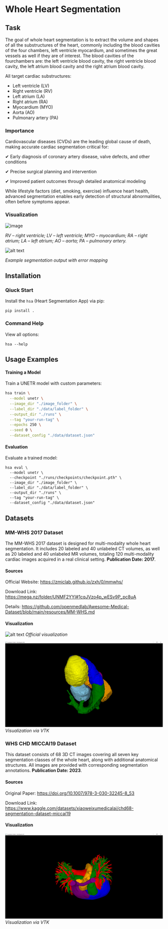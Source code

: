 # Whole Heart Segmentation

## Task

The goal of whole heart segmentation is to extract the volume and shapes of all the substructures of the heart, commonly including the blood cavities of the four chambers, left ventricle myocardium, and sometimes the great vessels as well if they are of interest. The blood cavities of the fourchambers are: the left ventricle blood cavity, the right ventricle blood cavity, the left atrium blood cavity and the right atrium blood cavity.

All target cardiac substructures:
- Left ventricle (LV)
- Right ventricle (RV)
- Left atrium (LA)
- Right atrium (RA)
- Myocardium (MYO)
- Aorta (AO)
- Pulmonary artery (PA)


### Importance

Cardiovascular diseases (CVDs) are the leading global cause of death, making accurate cardiac segmentation critical for:

✔ Early diagnosis of coronary artery disease, valve defects, and other conditions

✔ Precise surgical planning and intervention

✔ Improved patient outcomes through detailed anatomical modeling

While lifestyle factors (diet, smoking, exercise) influence heart health, advanced segmentation enables early detection of structural abnormalities, often before symptoms appear.

### Visualization

![image](https://github.com/user-attachments/assets/af676731-01e4-4d75-9b56-5d1dae056d7e)

*RV – right ventricle; LV – left ventricle; MYO – myocardium; RA – right atrium; LA – left atrium; AO – aorta; PA – pulmonary artery.*

![alt text](https://zmiclab.github.io/zxh/0/mmwhs/res/WholeHeartSegment_ErrorMap_WhiteBg.gif)

*Example segmentation output with error mapping*

## Installation

### Qiuck Start

Install the `hsa` (Heart Segmentation App) via pip:

```
pip install .
```

### Command Help

View all options:

```
hsa --help
```

## Usage Examples

#### Training a Model

Train a UNETR model with custom parameters:

```bash
hsa train \
  --model unetr \
  --image_dir "./image_folder" \
  --label_dir "./data/label_folder" \
  --output_dir "./runs" \
  --tag "your-run-tag" \
  --epochs 250 \
  --seed 0 \
  --dataset_config "./data/dataset.json"
```

#### Evaluation

Evaluate a trained model:

```
hsa eval \
  --model unetr \
  --checkpoint "./runs/checkpoints/checkpoint.pth" \
  --image_dir "./image_folder" \
  --label_dir "./data/label_folder" \
  --output_dir "./runs" \
  --tag "your-run-tag" \
  --dataset_config "./data/dataset.json"
```

## Datasets
### MM-WHS 2017 Dataset

The MM-WHS 2017 dataset is designed for multi-modality whole heart segmentation. It includes 20 labeled and 40 unlabeled CT volumes, as well as 20 labeled and 40 unlabeled MR volumes, totaling 120 multi-modality cardiac images acquired in a real clinical setting.
**Publication Date: 2017**.

#### Sources

Official Website: https://zmiclab.github.io/zxh/0/mmwhs/

Download Link: https://mega.nz/folder/UNMF2YYI#1cqJVzo4p_wESv9P_pc8uA

Details: https://github.com/openmedlab/Awesome-Medical-Dataset/blob/main/resources/MM-WHS.md

#### Visualization

![alt text](https://zmiclab.github.io/zxh/0/mmwhs/res/MMData2.png)
*Official visualization*

![alt text](https://github.com/Sooqija/heart-segmentation/blob/main/figures/vtk.png)
*Visualization via VTK*

### WHS CHD MICCAI19 Dataset

This dataset consists of 68 3D CT images covering all seven key segmentation classes of the whole heart, along with additional anatomical structures. All images are provided with corresponding segmentation annotations.
**Publication Date: 2023**.

#### Sources

Original Paper: https://doi.org/10.1007/978-3-030-32245-8_53

Download Link: https://www.kaggle.com/datasets/xiaoweixumedicalai/chd68-segmentation-dataset-miccai19

#### Visualization

![alt text](https://github.com/Sooqija/heart-segmentation/blob/main/figures/vtk-miccai19.png)
*Visualization via VTK*
